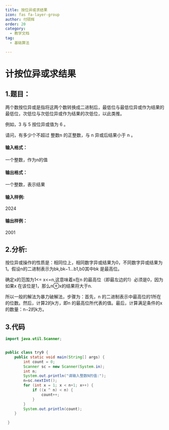 ```yaml
---
title: 按位异或求结果
icon: fas fa-layer-group
author: 付硕辉
order: 20
category:
  - 教学文档
tag:
  - 基础算法

---
```


# 计按位异或求结果

## 1.题目：

两个数按位异或是指将这两个数转换成二进制后，最低位与最低位异或作为结果的最低位，次低位与次低位异或作为结果的次低位，以此类推。

例如，3 与 5 按位异或值为 6 。

请问，有多少个不超过 整数n 的正整数，与 n 异或后结果小于 n 。

#### 输入格式：

一个整数，作为n的值

#### 输出格式：

一个整数，表示结果

#### 输入样例:

2024

#### 输出样例：

2001

## 2.分析:

按位异或操作的性质是：相同位上，相同数字异或结果为0，不同数字异或结果为1。假设n的二进制表示为bk,bk−1…b1,b0其中bk 是最高位。

确定x的范围为1<= x<=n,这意味着x在n 的最高位（即最左边的1）必须是0，因为如果x 在该位是1，那么n⊕x的结果将大于n.

所以一般的解法为暴力破解法，步骤为：首先，n 的二进制表示中最高位的1所在的位数。然后，计算2的k方，即n 的最高位所代表的值。最后，计算满足条件的x的数量：n−2的k方。

## 3.代码

```java
import java.util.Scanner;


public class try9 {
    public static void main(String[] args) {
        int count = 0;
        Scanner sc = new Scanner(System.in);
        int n;
        System.out.println("请输入整数N的值:");
        n=sc.nextInt();
        for (int x = 1; x < n+1; x++) {
            if ((x ^ n) < n) {
                count++;
            }
        }
        System.out.println(count);
    }

 }

```

